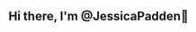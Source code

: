 ## Hi there, I'm @JessicaPadden👋

<!--
**JessicaPadden/JessicaPadden** is a ✨ _special_ ✨ repository because its `README.md` (this file) appears on your GitHub profile.

Here are some ideas to get you started:.
- 🌱 I’m currently learning Web Development
- 😄 Pronouns: She/Her
- ⚡ Fun fact: I have done a 70m bungee jump!
-->
